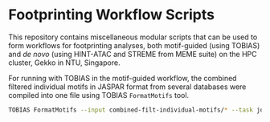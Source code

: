# Footprinting Workflow Scripts

This repository contains miscellaneous modular scripts that can be used to form workflows for footprinting analyses, both motif-guided (using TOBIAS) and *de novo* (using HINT-ATAC and STREME from MEME suite) on the HPC cluster, Gekko in NTU, Singapore.

For running with TOBIAS in the motif-guided workflow, the combined filtered individual motifs in JASPAR format from several databases were compiled into one file using TOBIAS `FormatMotifs` tool.

```bash
TOBIAS FormatMotifs --input combined-filt-individual-motifs/* --task join --output ./joined_filt_combined_motifs.jaspar
```
